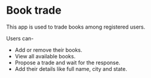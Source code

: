 Book trade
==========

This app is used to trade books among registered users.

Users can-
* Add or remove their books.
* View all available books.
* Propose a trade and wait for the response.
* Add their details like full name, city and state.

